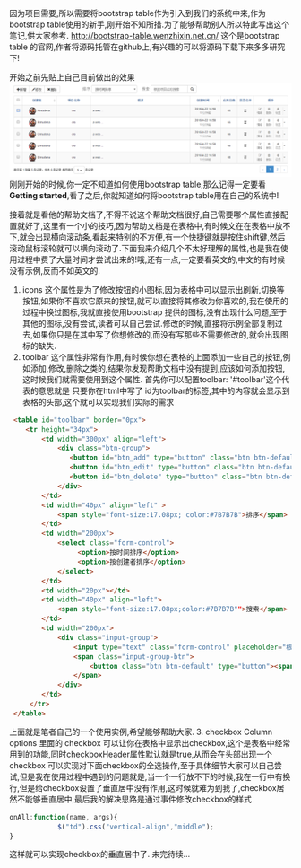﻿因为项目需要,所以需要将bootstrap table作为引入到我们的系统中来,作为bootstrap table使用的新手,刚开始不知所措.为了能够帮助别人所以特此写出这个笔记,供大家参考.
http://bootstrap-table.wenzhixin.net.cn/ 这个是bootstrap table 的官网,作者将源码托管在github上,有兴趣的可以将源码下载下来多多研究下!

开始之前先贴上自己目前做出的效果
![效果图](img/2.png)
刚刚开始的时候,你一定不知道如何使用bootstrap table,那么记得一定要看**Getting started**,看了之后,你就知道如何将bootstrap table用在自己的系统中!

接着就是看他的帮助文档了,不得不说这个帮助文档很好,自己需要哪个属性直接配置就好了,这里有一个小的技巧,因为帮助文档是在表格中,有时候文在在表格中放不下,就会出现横向滚动条,看起来特别的不方便,有一个快捷键就是按住shift键,然后滚动鼠标滚轮就可以横向滚动了.下面我来介绍几个不太好理解的属性,也是我在使用过程中费了大量时间才尝试出来的!哦,还有一点,一定要看英文的,中文的有时候没有示例,反而不如英文的.

 1. icons 
这个属性是为了修改按钮的小图标,因为表格中可以显示出刷新,切换等按钮,如果你不喜欢它原来的按钮,就可以直接将其修改为你喜欢的,我在使用的过程中换过图标,我就直接使用bootstrap
提供的图标,没有出现什么问题,至于其他的图标,没有尝试,读者可以自己尝试.修改的时候,直接将示例全部复制过去,如果你只是在其中写了你想修改的,而没有写那些不需要修改的,就会出现图标的缺失.
 2. toolbar 
这个属性非常有作用,有时候你想在表格的上面添加一些自己的按钮,例如添加,修改,删除之类的,结果你发现帮助文档中没有提到,应该如何添加按钮,这时候我们就需要使用到这个属性.
首先你可以配置toolbar: '#toolbar'这个代表的意思就是 只要你在html中写了 id为toolbar的标签,其中的内容就会显示到表格的头部,这个就可以实现我们实际的需求
```HTML
 <table id="toolbar" border="0px">
	<tr height="34px">
		<td width="300px" align="left">
			<div class="btn-group">
			   <button id="btn_add" type="button" class="btn btn-default"><span class="glyphicon glyphicon-plus" aria-hidden="true"></span>新增</button>
			   <button id="btn_edit" type="button" class="btn btn-default"><span class="glyphicon glyphicon-pencil" aria-hidden="true"></span>修改</button>
			   <button id="btn_delete" type="button" class="btn btn-default"><span class="glyphicon glyphicon-remove" aria-hidden="true"></span>删除</button>
			</div>
		</td>
		<td width="40px" align="left" >
			<span style="font-size:17.08px; color:#7B7B7B">排序</span>
		</td>
  		<td width="200px">
			<select class="form-control"> 
			     <option>按时间排序</option> 
			     <option>按创建者排序</option>
		    </select>
	    </td>
	    <td width="20px"></td>
	    <td width="40px" align="left">
	    	<span style="font-size:17.08px;color:#7B7B7B"">搜索</span>
	    </td>
		<td width="200px">
			<div class="input-group">
	    		<input type="text" class="form-control" placeholder="根据项目名称搜索">
	     		<span class="input-group-btn">
	       			<button class="btn btn-default" type="button"><span class="glyphicon glyphicon-search" aria-hidden="true"></span></button>
	    		</span>
	  		</div>
		</td>
 	 </tr>
 </table>
```
上面就是笔者自己的一个使用实例,希望能够帮助大家.
 3. checkbox
Column options 里面的 checkbox 可以让你在表格中显示出checkbox,这个是表格中经常用到的功能,同时checkboxHeader属性默认就是true,从而会在头部出现一个checkbox
可以实现对下面checkbox的全选操作,至于具体细节大家可以自己尝试,但是我在使用过程中遇到的问题就是,当一个一行放不下的时候,我在一行中有换行,但是给checkbox设置了垂直居中没有作用,这时候就难为到我了,checkbox居然不能够垂直居中,最后我的解决思路是通过事件修改checkbox的样式
```javascript
onAll:function(name, args){
			$("td").css("vertical-align","middle");
}
```
这样就可以实现checkbox的垂直居中了.
未完待续...
